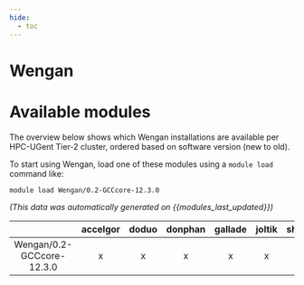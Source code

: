 ```yaml
---
hide:
  - toc
---
```


Wengan
======

# Available modules


The overview below shows which Wengan installations are available per HPC-UGent Tier-2 cluster, ordered based on software version (new to old).

To start using Wengan, load one of these modules using a `module load` command like:

```shell
module load Wengan/0.2-GCCcore-12.3.0
```

*(This data was automatically generated on {{modules_last_updated}})*  

| |accelgor|doduo|donphan|gallade|joltik|shinx|skitty|
| :---: | :---: | :---: | :---: | :---: | :---: | :---: | :---: |
|Wengan/0.2-GCCcore-12.3.0|x|x|x|x|x|x|x|
